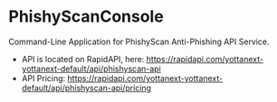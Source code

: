 # PhishyScanConsole
Command-Line Application for PhishyScan Anti-Phishing API Service.

* API is located on RapidAPI, here: https://rapidapi.com/yottanext-yottanext-default/api/phishyscan-api
* API Pricing: https://rapidapi.com/yottanext-yottanext-default/api/phishyscan-api/pricing


